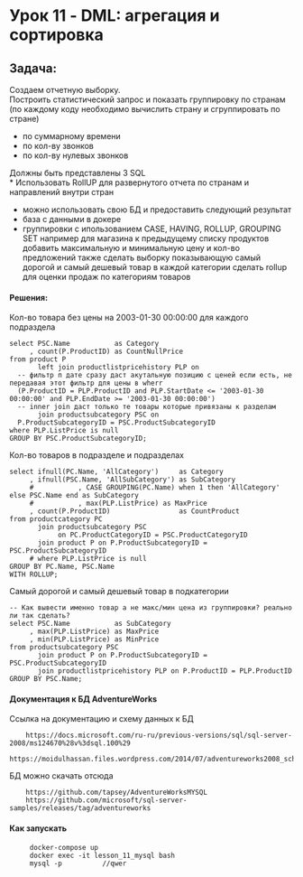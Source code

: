 # Урок 11 - DML: агрегация и сортировка    

## Задача:

Создаем отчетную выборку.  
Построить статистический запрос и показать группировку по странам (по каждому коду необходимо вычислить страну и сгруппировать по стране)
- по суммарному времени
- по кол-ву звонков
- по кол-ву нулевых звонков

Должны быть представлены 3 SQL  
\* Использовать RollUP для развернутого отчета по странам и направлений внутри стран

- можно использовать свою БД и предоставить следующий результат
- база с данными в докере
- группировки с ипользованием CASE, HAVING, ROLLUP, GROUPING SET
например для магазина к предыдущему списку продуктов добавить максимальную и минимальную цену и кол-во предложений
также сделать выборку показывающую самый дорогой и самый дешевый товар в каждой категории
сделать rollup для оценки продаж по категориям товаров

#### Решения:  
Кол-во товара без цены на 2003-01-30 00:00:00 для каждого подраздела
  
    select PSC.Name           as Category
         , count(P.ProductID) as CountNullPrice
    from product P
           left join productlistpricehistory PLP on
      -- фильтр п дате сразу даст акутальную позицию с ценей если есть, не передавая этот фильтр для цены в wherr
      (P.ProductID = PLP.ProductID and PLP.StartDate <= '2003-01-30 00:00:00' and PLP.EndDate >= '2003-01-30 00:00:00')
      -- inner join даст только те товары которые привязаны к разделам
           join productsubcategory PSC on
      P.ProductSubcategoryID = PSC.ProductSubcategoryID
    where PLP.ListPrice is null
    GROUP BY PSC.ProductSubcategoryID;
    
      
Кол-во товаров в подразделе и подразделах

    select ifnull(PC.Name, 'AllCategory')     as Category
         , ifnull(PSC.Name, 'AllSubCategory') as SubCategory
         #           , CASE GROUPING(PC.Name) when 1 then 'AllCategory' else PSC.Name end as SubCategory
         #           , max(PLP.ListPrice) as MaxPrice
         , count(P.ProductID)                 as CountProduct
    from productcategory PC
           join productsubcategory PSC
                on PC.ProductCategoryID = PSC.ProductCategoryID
           join product P on P.ProductSubcategoryID = PSC.ProductSubcategoryID
         # where PLP.ListPrice is null
    GROUP BY PC.Name, PSC.Name
    WITH ROLLUP;   
    
Самый дорогой и самый дешевый товар в подкатегории

    -- Как вывести именно товар а не макс/мин цена из группировки? реально ли так сделать?
    select PSC.Name           as SubCategory
         , max(PLP.ListPrice) as MaxPrice
         , min(PLP.ListPrice) as MinPrice
    from productsubcategory PSC
           join product P on P.ProductSubcategoryID = PSC.ProductSubcategoryID
           join productlistpricehistory PLP on P.ProductID = PLP.ProductID
    GROUP BY PSC.Name;
    
#### Документация к БД AdventureWorks

Ссылка на документацию и схему данных к БД

        https://docs.microsoft.com/ru-ru/previous-versions/sql/sql-server-2008/ms124670%28v%3dsql.100%29
        https://moidulhassan.files.wordpress.com/2014/07/adventureworks2008_schema.gif

БД можно скачать отсюда 

        https://github.com/tapsey/AdventureWorksMYSQL
        https://github.com/microsoft/sql-server-samples/releases/tag/adventureworks
#### Как запускать

         docker-compose up
         docker exec -it lesson_11_mysql bash
         mysql -p          //qwer